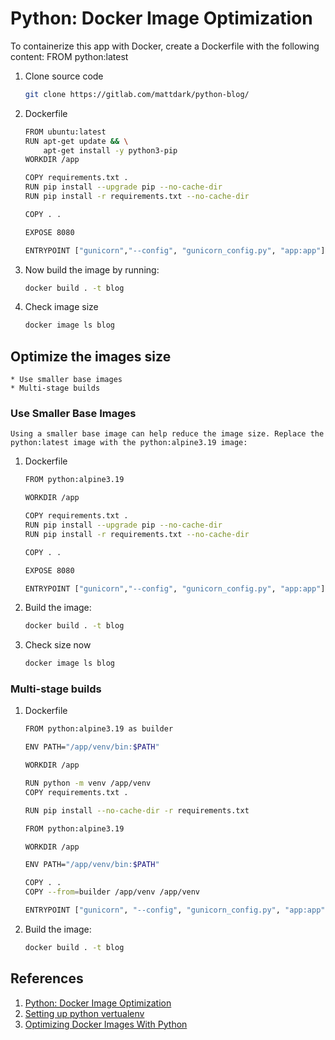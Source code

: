 # Python: Docker Image Optimization

To containerize this app with Docker, create a Dockerfile with the following content:
FROM python:latest

1. Clone source code
    ```bash
    git clone https://gitlab.com/mattdark/python-blog/
    ```
2. Dockerfile
    ```bash
    FROM ubuntu:latest
    RUN apt-get update && \
        apt-get install -y python3-pip
    WORKDIR /app

    COPY requirements.txt .
    RUN pip install --upgrade pip --no-cache-dir
    RUN pip install -r requirements.txt --no-cache-dir

    COPY . .

    EXPOSE 8080

    ENTRYPOINT ["gunicorn","--config", "gunicorn_config.py", "app:app"]
    ```
3. Now build the image by running:
    ```bash
    docker build . -t blog
    ```
4. Check image size
    ```bash
    docker image ls blog
    ```
## Optimize the images size
    * Use smaller base images
    * Multi-stage builds

### Use Smaller Base Images
    Using a smaller base image can help reduce the image size. Replace the python:latest image with the python:alpine3.19 image:
1. Dockerfile
    ```bash
    FROM python:alpine3.19

    WORKDIR /app

    COPY requirements.txt .
    RUN pip install --upgrade pip --no-cache-dir
    RUN pip install -r requirements.txt --no-cache-dir

    COPY . .

    EXPOSE 8080

    ENTRYPOINT ["gunicorn","--config", "gunicorn_config.py", "app:app"]
2. Build the image:
    ```bash
    docker build . -t blog
    ```
3. Check size now
    ```bash
    docker image ls blog
    ```
### Multi-stage builds
1. Dockerfile
    ```bash
    FROM python:alpine3.19 as builder

    ENV PATH="/app/venv/bin:$PATH"

    WORKDIR /app

    RUN python -m venv /app/venv
    COPY requirements.txt .

    RUN pip install --no-cache-dir -r requirements.txt

    FROM python:alpine3.19

    WORKDIR /app

    ENV PATH="/app/venv/bin:$PATH"

    COPY . .
    COPY --from=builder /app/venv /app/venv

    ENTRYPOINT ["gunicorn", "--config", "gunicorn_config.py", "app:app"]
    ```
2. Build the image:
    ```bash
    docker build . -t blog
    ```

## References
1. [Python: Docker Image Optimization](https://dev.to/mattdark/python-docker-image-optimization-50p0)
2. [Setting up python vertualenv](https://www.freecodecamp.org/news/how-to-setup-virtual-environments-in-python/)
3. [Optimizing Docker Images With Python](https://www.divio.com/blog/optimizing-docker-images-python/)
